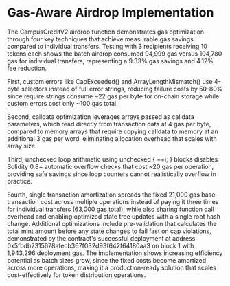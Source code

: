 # Gas-Aware Airdrop Implementation

The CampusCreditV2 airdrop function demonstrates gas optimization through four key techniques that achieve measurable gas savings compared to individual transfers. Testing with 3 recipients receiving 10 tokens each shows the batch airdrop consumed 94,999 gas versus 104,780 gas for individual transfers, representing a 9.33% gas savings and 4.12% fee reduction. 

First, custom errors like CapExceeded() and ArrayLengthMismatch() use 4-byte selectors instead of full error strings, reducing failure costs by 50-80% since require strings consume ~22 gas per byte for on-chain storage while custom errors cost only ~100 gas total. 

Second, calldata optimization leverages arrays passed as calldata parameters, which read directly from transaction data at 4 gas per byte, compared to memory arrays that require copying calldata to memory at an additional 3 gas per word, eliminating allocation overhead that scales with array size. 

Third, unchecked loop arithmetic using unchecked { ++i; } blocks disables Solidity 0.8+ automatic overflow checks that cost ~20 gas per operation, providing safe savings since loop counters cannot realistically overflow in practice. 

Fourth, single transaction amortization spreads the fixed 21,000 gas base transaction cost across multiple operations instead of paying it three times for individual transfers (63,000 gas total), while also sharing function call overhead and enabling optimized state tree updates with a single root hash change. Additional optimizations include pre-validation that calculates the total mint amount before any state changes to fail fast on cap violations, demonstrated by the contract's successful deployment at address 0x5fbdb2315678afecb367f032d93f642f64180aa3 on block 1 with 1,943,296 deployment gas. The implementation shows increasing efficiency potential as batch sizes grow, since the fixed costs become amortized across more operations, making it a production-ready solution that scales cost-effectively for token distribution operations.

